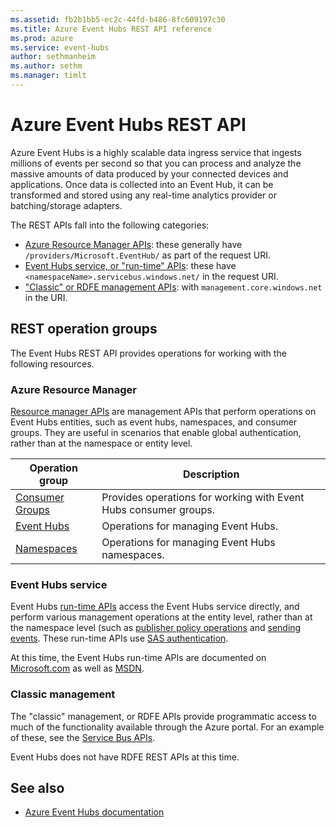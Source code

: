```yaml
---
ms.assetid: fb2b1bb5-ec2c-44fd-b486-8fc609197c30
ms.title: Azure Event Hubs REST API reference
ms.prod: azure
ms.service: event-hubs
author: sethmanheim
ms.author: sethm
ms.manager: timlt
---
```


# Azure Event Hubs REST API

Azure Event Hubs is a highly scalable data ingress service that ingests millions of events per second so that you can process and analyze the massive amounts of data produced by your connected devices and applications. Once data is collected into an Event Hub, it can be transformed and stored using any real-time analytics provider or batching/storage adapters.

The REST APIs fall into the following categories:

- [Azure Resource Manager APIs](#azure-resource-manager): these generally have `/providers/Microsoft.EventHub/` as part of the request URI. 
- [Event Hubs service, or "run-time" APIs](#event-hubs-service): these have `<namespaceName>.servicebus.windows.net/` in the request URI. 
- ["Classic" or RDFE management APIs](#classic-management): with `management.core.windows.net` in the URI.

## REST operation groups

The Event Hubs REST API provides operations for working with the following resources.

### Azure Resource Manager

[Resource manager APIs](/rest/api/eventhub/consumergroups) are management APIs that perform operations on Event Hubs entities, such as event hubs, namespaces, and consumer groups. They are useful in scenarios that enable global authentication, rather than at the namespace or entity level.

| Operation group               | Description                                                                             |
|-------------------------------|-----------------------------------------------------------------------------------------|
| [Consumer Groups](~/docs-ref-autogen/EventHub/ConsumerGroups.json)          | Provides operations for working with Event Hubs consumer groups. |
| [Event Hubs](~/docs-ref-autogen/EventHub/EventHubs.json)  | Operations for managing Event Hubs. |
| [Namespaces](~/docs-ref-autogen/EventHub/Namespaces.json)  | Operations for managing Event Hubs namespaces. |

### Event Hubs service

Event Hubs [run-time APIs](/rest/api/eventhub/event-hubs-runtime-rest) access the Event Hubs service directly, and perform various management operations at the entity level, rather than at the namespace level (such as [publisher policy operations](/rest/api/eventhub/publisher-policy-operations) and [sending events](/rest/api/eventhub/send-event). These run-time APIs use [SAS authentication](/azure/event-hubs/event-hubs-authentication-and-security-model-overview).

At this time, the Event Hubs run-time APIs are documented on [Microsoft.com](/rest/api/eventhub/event-hubs-runtime-rest) as well as [MSDN](https://msdn.microsoft.com/library/azure/mt652156.aspx).

### Classic management

The "classic" management, or RDFE APIs provide programmatic access to much of the functionality available through the Azure portal. For an example of these, see the [Service Bus APIs](/rest/api/servicebus/resource-provider-apis).

Event Hubs does not have RDFE REST APIs at this time.

## See also

- [Azure Event Hubs documentation](https://docs.microsoft.com/azure/event-hubs)
